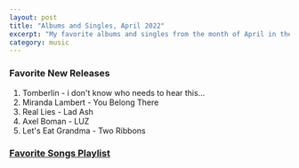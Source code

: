 ```yaml
---
layout: post
title: "Albums and Singles, April 2022"
excerpt: "My favorite albums and singles from the month of April in the 2022nd year. "
category: music
---
```


### Favorite New Releases
1. Tomberlin - i don't know who needs to hear this...
1. Miranda Lambert - You Belong There
1. Real Lies - Lad Ash
1. Axel Boman - LUZ
1. Let's Eat Grandma - Two Ribbons

### <a href="https://open.spotify.com/playlist/6yVBIs5J24N3f8bnlExTzq" target="_blank" rel="noopener">Favorite Songs Playlist</a>
